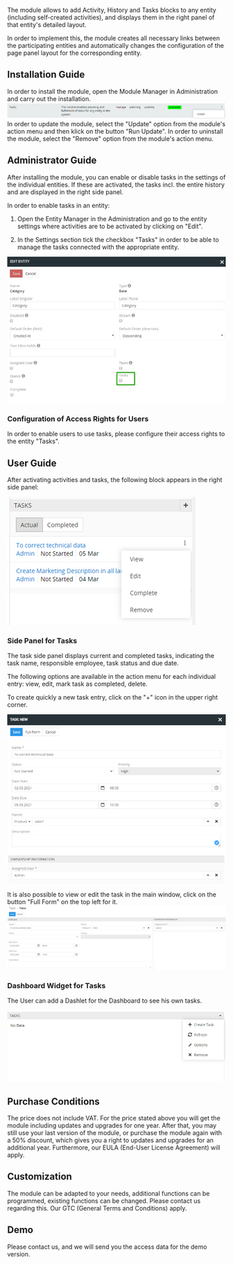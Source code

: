 The module allows to add Activity, History and Tasks blocks to any entity (including self-created activities), and displays them in the right panel of that entity's detailed layout.

In order to implement this, the module creates all necessary links between the participating entities and automatically changes the configuration of the page panel layout for the corresponding entity.

## Installation Guide

In order to install the module, open the Module Manager in Administration and carry out the installation.
![Install Activites Module](_assets/installation.png)
In order to update the module, select the "Update" option from the module's action menu and then klick on the button "Run Update".
In order to uninstall the module, select the "Remove" option from the module's action menu.

## Administrator Guide 
After installing the module, you can enable or disable tasks in the settings of the individual entities. If these are activated, the tasks incl. the entire history and are displayed in the right side panel. 

In order to enable tasks in an entity: 

1. Open the Entity Manager in the Administration and go to the entity settings where activities are to be activated by clicking on "Edit".

2. In the Settings section tick the checkbox "Tasks" in order to be able to manage the tasks connected with the appropriate entity.

![Edit Entity Activities Active](_assets/edit-entity-task.jpg)

### Configuration of Access Rights for Users

In order to enable users to use tasks, please configure their access rights to the entity "Tasks".

## User Guide

After activating activities and tasks, the following block appears in the right side panel:

![Activities Panel All](_assets/task-side-panel.png)

### Side Panel for Tasks

The task side panel displays current and completed tasks, indicating the task name, responsible employee, task status and due date.

The following options are available in the action menu for each individual entry: view, edit, mark task as completed, delete. 

To  create quickly a new task entry, click on the "+" icon in the upper right corner. 
  
![Task Panel](_assets/task-new.png)

It is also possible to view or edit the task in the main window, click on the button "Full Form" on the top left for it. 
![Task Panel](_assets/task-new-full.png)

### Dashboard Widget for Tasks

The User can add a Dashlet for the Dashboard to see his own tasks. 

![Task Panel](_assets/tasks-widget.png)

## Purchase Conditions
The price does not include VAT. For the price stated above you will get the module including updates and upgrades for one year. After that, you may still use your last version of the module, or purchase the module again with a 50% discount, which gives you a right to updates and upgrades for an additional year. Furthermore, our EULA (End-User License Agreement) will apply.

## Customization
The module can be adapted to your needs, additional functions can be programmed, existing functions can be changed. Please contact us regarding this. Our GTC (General Terms and Conditions) apply.

## Demo
Please contact us, and we will send you the access data for the demo version.
